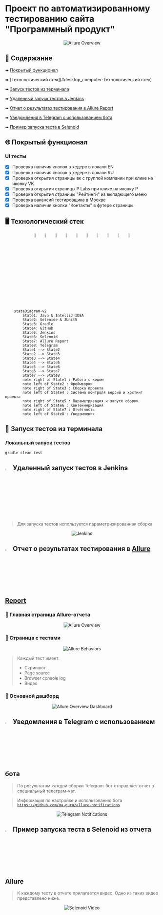 # Проект по автоматизированному тестированию сайта "Программный продукт"

<p align="center">
<img title="Allure Overview" src="images/screenshots/Main_page.png">
</p>

## :bookmark_tabs:    Содержание

➠ [Покрытый функционал](#globe_with_meridians-покрытый-функционал)

➠ [Технологический стек](#desktop_computer-Технологический стек)

➠ [Запуск тестов из терминала](#key-запуск-тестов-из-терминала)

➠ [Удаленный запуск тестов в Jenkins](#удаленный-запуск-тестов)

➠ [Отчет о результатах тестирования в Allure Report](#-отчет-о-результатах-тестирования-в-allure-report)

➠ [Уведомления в Telegram с использованием бота](#-уведомления-в-telegram-с-использованием-бота)

➠ [Пример запуска теста в Selenoid](#-Пример-запуска-теста-в-Selenoid-из-отчета-Allure)
## <a name="globe_with_meridians-покрытый-функционал"></a>:globe_with_meridians: Покрытый функционал

### UI тесты

- [x] Проверка наличия кнопок в хедере в локали EN
- [x] Проверка наличия кнопок в хедере в локали RU
- [x] Проверка открытия страницы вк с группой компании при клике на иконку VK
- [x] Проверка открытия страницы P Labs при клике на иконку P
- [x] Проверка открытия страницы "Рейтинги" из выпадющего меню
- [x] Проверка вакансий тестировщика в Москве
- [x] Проверка наличия кнопки "Контакты" в футере страницы

## :desktop_computer: Технологический стек

<p align="center">
<img width="6%" title="IntelliJ IDEA" src="images/logo/Intelij_IDEA.svg">
<img width="6%" title="Java" src="images/logo/Java.svg">
<img width="6%" title="JUnit5" src="images/logo/JUnit5.svg">
<img width="6%" title="Selenide" src="images/logo/Selenide.svg">
<img width="6%" title="Gradle" src="images/logo/Gradle.svg">
<img width="6%" title="GitHub" src="images/logo/GitHub.svg">
<img width="6%" title="Jenkins" src="images/logo/Jenkins.svg">
<img width="6%" title="Selenoid" src="images/logo/Selenoid.svg">
<img width="6%" title="Allure Report" src="images/logo/Allure_Report.svg">
<img width="6%" title="Telegram" src="images/logo/Telegram.svg">
</p>

```mermaid        
    stateDiagram-v2
        State1: Java & IntelliJ IDEA
        State2: Selenide & JUnit5
        State3: Gradle
        State4: GitHub
        State5: Jenkins
        State6: Selenoid
        State7: Allure Report
        State8: Telegram
        State1 --> State2
        State2 --> State3
        State3 --> State4
        State4 --> State5
        State5 --> State6
        State6 --> State7
        State7 --> State8
        note right of State1 : Работа с кодом
        note left of State2 : Фреймворки
        note right of State3 : Сборка проекта
        note left of State4 : Система контроля версий и хостинг проекта
        note right of State5 : Параметризация и запуск сборки
        note left of State6 : Контейнеризация
        note right of State7 : Отчётность
        note left of State8 : Уведомления
```
## :key: Запуск тестов из терминала

### Локальный запуск тестов

```
gradle clean test
```

## <img width="4%" title="Jenkins" src="images/logo/Jenkins.svg"> Удаленный запуск тестов в Jenkins

> Для запуска тестов используется параметризированная сборка
<p align="center">
<img title="Jenkins" src="images/screenshots/Project_build_in_Jenkins.png">
</p>

## <img width="4%" title="Allure Report" src="images/logo/Allure_Report.svg"> Отчет о результатах тестирования в [Allure Report](https://jenkins.autotests.cloud/job/012-SergeevSS90-unit13-Wildberries_tests/24/allure/)

### :large_orange_diamond: Главная страница Allure-отчета

<p align="center">
<img title="Allure Overview" src="images/screenshots/Main_page_allure_report.png">
</p>

### :large_orange_diamond: Страница с тестами

<p align="center">
<img title="Allure Behaviors" src="images/screenshots/Tests_of_allure.png">
</p>

> Каждый тест имеет:
> - Скриншот
>- Page source
>- Browser console log
>- Видео

### :large_orange_diamond: Основной дашборд

<p align="center">
<img title="Allure Overview Dashboard" src="images/screenshots/Charts_of_allure.png">
</p>

## <img width="4%" title="Telegram" src="images/logo/Telegram.svg"> Уведомления в Telegram с использованием бота

> По результатам каждой сборки Telegram-бот отправляет отчет в специальный телеграм-чат. 

> Информация по настройке и использованию бота <code>https://github.com/qa-guru/allure-notifications</code>

<p align="center">
<img title="Telegram Notifications" src="images/screenshots/Report_of_telegram.png">
</p>

## <img width="4%" title="Selenoid" src="images/logo/Selenoid.svg"> Пример запуска теста в Selenoid из отчета Allure

> К каждому тесту в отчете прилагается видео. Одно из таких видео представлено ниже.
<p align="center">
  <img title="Selenoid Video" src="images/gif/Test_selenoid_video.gif">
</p>

